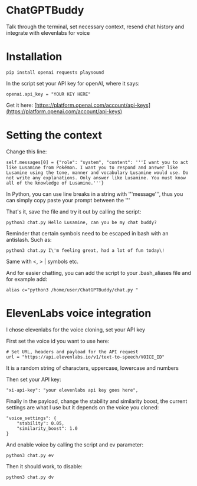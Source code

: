 # ChatGPTBuddy
Talk through the terminal, set necessary context, resend chat history and integrate with elevenlabs for voice

# Installation
```
pip install openai requests playsound
```

In the script set your API key for openAI, where it says:
```
openai.api_key = "YOUR KEY HERE"
```

Get it here: [https://platform.openai.com/account/api-keys](https://platform.openai.com/account/api-keys)

# Setting the context
Change this line:
```
self.messages[0] = {"role": "system", "content": '''I want you to act like Lusamine from Pokémon. I want you to respond and answer like Lusamine using the tone, manner and vocabulary Lusamine would use. Do not write any explanations. Only answer like Lusamine. You must know all of the knowledge of Lusamine.'''}
```
In Python, you can use line breaks in a string with '''message''', thus you can simply copy paste your prompt between the '''

That's it, save the file and try it out by calling the script:
```
python3 chat.py Hello Lusamine, can you be my chat buddy?
```
Reminder that certain symbols need to be escaped in bash with an antislash. Such as:
```
python3 chat.py I\'m feeling great, had a lot of fun today\!
```
Same with <, > | symbols etc.

And for easier chatting, you can add the script to your .bash_aliases file and for example add:
```
alias c="python3 /home/user/ChatGPTBuddy/chat.py "
```


# ElevenLabs voice integration
I chose elevenlabs for the voice cloning, set your API key

First set the voice id you want to use here:
```
# Set URL, headers and payload for the API request
url = "https://api.elevenlabs.io/v1/text-to-speech/VOICE_ID"
```
It is a random string of characters, uppercase, lowercase and numbers

Then set your API key:
```
"xi-api-key": "your elevenlabs api key goes here",
```

Finally in the payload, change the stability and similarity boost, the current settings are what I use but it depends on the voice you cloned:
```
"voice_settings": {
    "stability": 0.05,
    "similarity_boost": 1.0
}
```

And enable voice by calling the script and ev parameter:
```
python3 chat.py ev
```

Then it should work, to disable:
```
python3 chat.py dv
```
